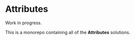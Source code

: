 # Attributes

Work in progress.

This is a monorepo containing all of the **Attributes** solutions.
